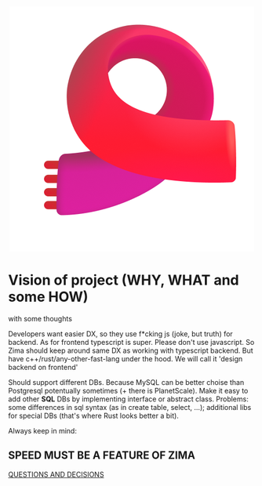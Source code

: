 <p align='center'>
  <img src='./docs/scarf.png' />
</p>

# Vision of project (WHY, WHAT and some HOW)
with some thoughts

Developers want easier DX, so they use f*cking js (joke, but truth) for backend. As for frontend typescript is super. Please don't use javascript.
So Zima should keep around same DX as working with typescript backend. But have c++/rust/any-other-fast-lang under the hood. We will call it 'design backend on frontend'

Should support different DBs. Because MySQL can be better choise than Postgresql potentually sometimes (+ there is PlanetScale). Make it easy to add other **SQL** DBs by implementing interface or abstract class. Problems: some differences in sql syntax (as in create table, select, ...); additional libs for special DBs (that's where Rust looks better a bit).

Always keep in mind:
## SPEED MUST BE A FEATURE OF ZIMA

[QUESTIONS AND DECISIONS](./docs/decisions.md)
